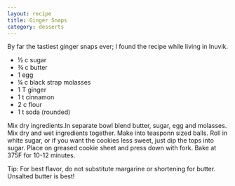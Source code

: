 ```yaml
---
layout: recipe
title: Ginger Snaps
category: desserts
---
```

By far the tastiest ginger snaps ever; I found the recipe while living in Inuvik.

- ½ c sugar
- ¾ c butter
- 1 egg
- ¼ c black strap molasses
- 1 T ginger
- 1 t cinnamon
- 2 c flour
- 1 t soda (rounded)

Mix dry ingredients.In separate bowl blend butter, sugar, egg and molasses.
Mix dry and wet ingredients together.
Make into teasponn sized balls. Roll in white sugar, or if you want the cookies less sweet, just dip the tops into sugar.
Place on greased cookie sheet and press down with fork. 
Bake at 375F for 10-12 minutes.

Tip:  For best flavor, do not substitute margarine or shortening for butter.  Unsalted butter is best!
